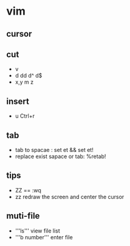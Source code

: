 # vim
## cursor

## cut
- v
- d dd d^ d$
- x,y m z

## insert

- u Ctrl+r

## tab
- tab to spacae : set et && set et!
- replace exist sapace or tab: %retab!

## tips
- ZZ == :wq
- zz redraw the screen and center the cursor

## muti-file
- '''ls''' view file list
- '''b number''' enter file

